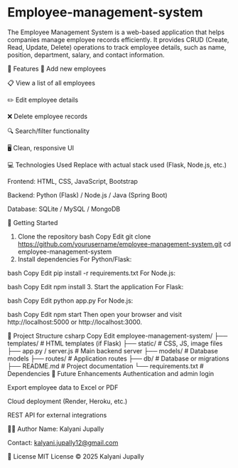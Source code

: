 # Employee-management-system
The Employee Management System is a web-based application that helps companies manage employee records efficiently. It provides CRUD (Create, Read, Update, Delete) operations to track employee details, such as name, position, department, salary, and contact information.

🔧 Features
👤 Add new employees

📋 View a list of all employees

✏️ Edit employee details

❌ Delete employee records

🔍 Search/filter functionality

🖥️ Clean, responsive UI

💻 Technologies Used
Replace with actual stack used (Flask, Node.js, etc.)

Frontend: HTML, CSS, JavaScript, Bootstrap

Backend: Python (Flask) / Node.js / Java (Spring Boot)

Database: SQLite / MySQL / MongoDB

🏁 Getting Started
1. Clone the repository
bash
Copy
Edit
git clone https://github.com/yourusername/employee-management-system.git
cd employee-management-system
2. Install dependencies
For Python/Flask:

bash
Copy
Edit
pip install -r requirements.txt
For Node.js:

bash
Copy
Edit
npm install
3. Start the application
For Flask:

bash
Copy
Edit
python app.py
For Node.js:

bash
Copy
Edit
npm start
Then open your browser and visit http://localhost:5000 or http://localhost:3000.

📂 Project Structure
csharp
Copy
Edit
employee-management-system/
├── templates/             # HTML templates (if Flask)
├── static/                # CSS, JS, image files
├── app.py / server.js     # Main backend server
├── models/                # Database models
├── routes/                # Application routes
├── db/                    # Database or migrations
├── README.md              # Project documentation
└── requirements.txt       # Dependencies
📌 Future Enhancements
Authentication and admin login

Export employee data to Excel or PDF

Cloud deployment (Render, Heroku, etc.)

REST API for external integrations

🧑‍💻 Author
Name: Kalyani Jupally

Contact: kalyani.jupally12@gmail.com

📜 License
MIT License © 2025 Kalyani Jupally
